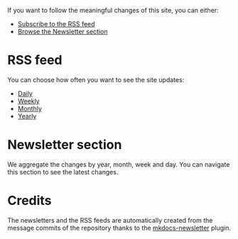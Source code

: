 If you want to follow the meaningful changes of this site, you can either:

* [Subscribe to the RSS feed](#rss_feed)
* [Browse the Newsletter section](#newsletter_section)

# RSS feed

You can choose how often you want to see the site updates:

* [Daily](https://Joon-Park92.github.io/daily.xml)
* [Weekly](https://Joon-Park92.github.io/weekly.xml)
* [Monthly](https://Joon-Park92.github.io/monthly.xml)
* [Yearly](https://Joon-Park92.github.io/yearly.xml)

# Newsletter section

We aggregate the changes by year, month, week and day. You can navigate this section to
see the latest changes.

# Credits

The newsletters and the RSS feeds are automatically created from the message commits of
the repository thanks to the
[mkdocs-newsletter](https://lyz-code.github.io/mkdocs-newsletter/) plugin.